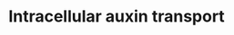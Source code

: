 ---
authors:
- Pjaiswal
- Khanspers
- MaintBot
- Eweitz
- Finterly
description: In addition to the PIN family proteins that are mainly involved in the
  intercellular Autin transport via the Auxin Polar Transport pathway (WP2941) mediated
  by PIN proteins located on the plasmamembrane, the Arabidopsis PIN family members
  PIN5, PIN6 and PIN8 are located on the endoplasmic reticulum membrane/envelope.
  PIN6 is also likely co-located with the nuclear membrane. According to Sawchuk MG
  et al. (2013) PIN5, PIN6 and PIN8 play roles in leaf vein patterning.  PIN5 and
  PIN8 play an antagonistic role in regulating the intercellular auxin transport as
  well as in gametophyte (pollen) and sporophyte development.  Not much is known about
  the direction of auxin flow mediated by the PILS. However,  they help in increasing
  the free auxin amount in the cytoplasm.
last-edited: 2021-05-31
organisms:
- Arabidopsis thaliana
redirect_from:
- /index.php/Pathway:WP3628
- /instance/WP3628
revision: null
schema-jsonld:
- '@context': https://schema.org/
  '@id': https://wikipathways.github.io/pathways/WP3628.html
  '@type': Dataset
  creator:
    '@type': Organization
    name: WikiPathways
  description: In addition to the PIN family proteins that are mainly involved in
    the intercellular Autin transport via the Auxin Polar Transport pathway (WP2941)
    mediated by PIN proteins located on the plasmamembrane, the Arabidopsis PIN family
    members PIN5, PIN6 and PIN8 are located on the endoplasmic reticulum membrane/envelope.
    PIN6 is also likely co-located with the nuclear membrane. According to Sawchuk
    MG et al. (2013) PIN5, PIN6 and PIN8 play roles in leaf vein patterning.  PIN5
    and PIN8 play an antagonistic role in regulating the intercellular auxin transport
    as well as in gametophyte (pollen) and sporophyte development.  Not much is known
    about the direction of auxin flow mediated by the PILS. However,  they help in
    increasing the free auxin amount in the cytoplasm.
  keywords:
  - IAA
  - PILS1
  - PILS2
  - PILS3
  - PILS4
  - PILS5
  - PILS6
  - PILS7
  - PIN5
  - PIN6
  - PIN8
  license: CC0
  name: Intracellular auxin transport
seo: CreativeWork
title: Intracellular auxin transport
wpid: WP3628
---